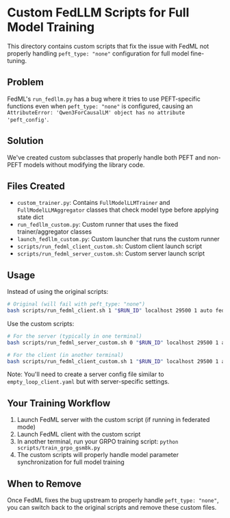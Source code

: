 # Custom FedLLM Scripts for Full Model Training

This directory contains custom scripts that fix the issue with FedML not properly handling `peft_type: "none"` configuration for full model fine-tuning.

## Problem
FedML's `run_fedllm.py` has a bug where it tries to use PEFT-specific functions even when `peft_type: "none"` is configured, causing an `AttributeError: 'Qwen3ForCausalLM' object has no attribute 'peft_config'`.

## Solution
We've created custom subclasses that properly handle both PEFT and non-PEFT models without modifying the library code.

## Files Created
- `custom_trainer.py`: Contains `FullModelLLMTrainer` and `FullModelLLMAggregator` classes that check model type before applying state dict
- `run_fedllm_custom.py`: Custom runner that uses the fixed trainer/aggregator classes
- `launch_fedllm_custom.py`: Custom launcher that runs the custom runner
- `scripts/run_fedml_client_custom.sh`: Custom client launch script
- `scripts/run_fedml_server_custom.sh`: Custom server launch script

## Usage

Instead of using the original scripts:
```bash
# Original (will fail with peft_type: "none")
bash scripts/run_fedml_client.sh 1 "$RUN_ID" localhost 29500 1 auto fedml_config/empty_loop_client.yaml
```

Use the custom scripts:
```bash
# For the server (typically in one terminal)
bash scripts/run_fedml_server_custom.sh 0 "$RUN_ID" localhost 29500 1 auto fedml_config/your_server_config.yaml

# For the client (in another terminal)
bash scripts/run_fedml_client_custom.sh 1 "$RUN_ID" localhost 29500 1 auto fedml_config/empty_loop_client.yaml
```

Note: You'll need to create a server config file similar to `empty_loop_client.yaml` but with server-specific settings.

## Your Training Workflow
1. Launch FedML server with the custom script (if running in federated mode)
2. Launch FedML client with the custom script 
3. In another terminal, run your GRPO training script: `python scripts/train_grpo_gsm8k.py`
4. The custom scripts will properly handle model parameter synchronization for full model training

## When to Remove
Once FedML fixes the bug upstream to properly handle `peft_type: "none"`, you can switch back to the original scripts and remove these custom files. 